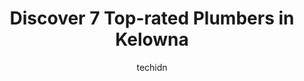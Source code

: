 ---
layout: ampstory
image: https://i0.wp.com/www.auto.or.id/wp-content/uploads/2023/06/family-man-plumbing-and-drain-0-kelowna-1686325483.jpeg?resize=640,853
author: techidn
featured: false
description: Kelowna, British Columbia, Canada is a haven for Plumbers enthusiasts, boasting an impressive array of 7 top-notch establishments. Whether youre a seasoned connoisseur or simply curious to 
title: Discover 7 Top-rated Plumbers in Kelowna
cover:
   title: Discover 7 Top-rated Plumbers in Kelowna
   subtitle: AUTO.OR.ID
   background: https://www.auto.or.id/wp-content/uploads/2023/06/family-man-plumbing-and-drain-0-kelowna-1686325483.jpeg

pages: 
 - layout: thirds
   top: <h1>#1 Blair Plumbing, Heating & Air Conditioning</h1>
   bottom: "<p>We had Frank, Myles, and Joel replace our furnace and a/c unit. They were on time, friendly and knowledgeable, did a great job and cleaned up well before finishing earlie</p>"
   background: https://www.auto.or.id/wp-content/uploads/2023/06/family-man-plumbing-and-drain-1-kelowna-1686325485.jpeg
   backgroundblur: true
 - layout: thirds
   top: <h1>#2 Bree-link plumbing and Heating</h1>
   bottom: "<p>9550 Jim Bailey Rd, Kelowna, BC V4V 2P1, Canada</p>"
   background: https://www.auto.or.id/wp-content/uploads/2023/06/family-man-plumbing-and-drain-2-kelowna-1686325486.jpeg
   cta:
      link: https://www.auto.or.id/discover-7-top-rated-plumbers-in-kelowna/
      text: Discover 7 Top-rated Plumbers in Kelowna
 - layout: thirds
   top: <h1>#3 Vision Plumbing, Heating & Cooling</h1>
   bottom: "<p>2280 Leckie Rd Unit 108, Kelowna, BC V1X 6G6, Canada</p>"
   background: https://images.unsplash.com/photo-1494976388531-d1058494cdd8?ixlib=rb-4.0.3&ixid=MnwxMjA3fDB8MHxwaG90by1wYWdlfHx8fGVufDB8fHx8&auto=format&fit=crop&w=640&h=853&q=80
   cta:
      link: https://www.auto.or.id/discover-7-top-rated-plumbers-in-kelowna/
      text: Discover 7 Top-rated Plumbers in Kelowna
 - layout: thirds
   top: <h1>#4 The Plumbinators Plumbing & Heating Inc</h1>
   bottom: "<p>21072 Orchard Park, Kelowna, BC V1Y 9N8, Canada</p>"
   background: https://images.unsplash.com/photo-1653047256226-5abbfa82f1d7?ixlib=rb-4.0.3&ixid=MnwxMjA3fDB8MHxwaG90by1wYWdlfHx8fGVufDB8fHx8&auto=format&fit=crop&w=640&h=853&q=80
   cta:
      link: https://www.auto.or.id/discover-7-top-rated-plumbers-in-kelowna/
      text: Discover 7 Top-rated Plumbers in Kelowna
 - layout: thirds
   top: <h1>#5 Roto Rooter Plumbing and Drain Service</h1>
   bottom: "<p>2175 Bonn Rd, Kelowna, BC V1V 2E7, Canada</p>"
   background: https://images.unsplash.com/photo-1507136566006-cfc505b114fc?ixlib=rb-4.0.3&ixid=MnwxMjA3fDB8MHxwaG90by1wYWdlfHx8fGVufDB8fHx8&auto=format&fit=crop&w=640&h=853&q=80
   cta:
      link: https://www.auto.or.id/discover-7-top-rated-plumbers-in-kelowna/
      text: Discover 7 Top-rated Plumbers in Kelowna
 - layout: thirds
   top: <h1>#6 CE Plumbing & Heating</h1>
   bottom: "<p>101-1865 Dilworth Dr Suite 544, Kelowna, BC V1Y 9T1, Canada</p>"
   background: https://images.unsplash.com/photo-1597220669155-4a3e59232dc9?ixlib=rb-4.0.3&ixid=MnwxMjA3fDB8MHxwaG90by1wYWdlfHx8fGVufDB8fHx8&auto=format&fit=crop&w=640&h=853&q=80
   cta:
      link: https://www.auto.or.id/discover-7-top-rated-plumbers-in-kelowna/
      text: Discover 7 Top-rated Plumbers in Kelowna
 - layout: thirds
   top: <h1>#7 Living Water Kelowna Plumbing Service</h1>
   bottom: "<p>959 Augusta Ct, Kelowna, BC V1Y 7T8, Canada</p>"
   background: https://images.unsplash.com/photo-1535448580089-c7f9490c78b1?ixlib=rb-4.0.3&ixid=MnwxMjA3fDB8MHxwaG90by1wYWdlfHx8fGVufDB8fHx8&auto=format&fit=crop&w=640&h=853&q=80
   cta:
      link: https://www.auto.or.id/discover-7-top-rated-plumbers-in-kelowna/
      text: Discover 7 Top-rated Plumbers in Kelowna
 - layout: thirds
   middle: Continue reading...
   background: https://images.unsplash.com/photo-1629583825021-9fb0d16381ef?ixlib=rb-4.0.3&ixid=MnwxMjA3fDB8MHxwaG90by1wYWdlfHx8fGVufDB8fHx8&auto=format&fit=crop&w=640&h=853&q=80
   cta:
      link: https://www.auto.or.id/discover-7-top-rated-plumbers-in-kelowna/
      text: Discover 7 Top-rated Plumbers in Kelowna

---